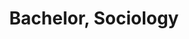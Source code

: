 ---
title: Bachelor, Sociology
organization: Beijing University of Technology
organizationUrl: https://www.bjut.edu.cn
location: Beijing, CHN
start: 2021-09-01
end: 2023-07-10
---